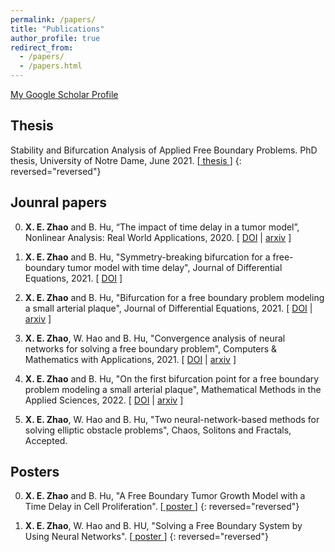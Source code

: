 ```yaml
---
permalink: /papers/
title: "Publications"
author_profile: true
redirect_from: 
  - /papers/
  - /papers.html
---
```


<a href="https://scholar.google.com/citations?user=jlRNTa8AAAAJ&hl=en">My Google Scholar Profile</a>

## Thesis
Stability and Bifurcation Analysis of Applied Free Boundary Problems. PhD thesis, University of Notre Dame, June 2021. [[ thesis ](https://drive.google.com/file/d/1Mrph0rRfZuhuKckJBSTx0xkz_KzfTBI9/view?usp=sharing)]
{: reversed="reversed"}


## Jounral papers
0. <b>X. E. Zhao</b> and B. Hu, “The impact of time delay in a tumor model”, Nonlinear Analysis: Real World Applications, 2020. [&nbsp;<a href="https://www.sciencedirect.com/science/article/abs/pii/S1468121818312732">DOI</a>&nbsp;| 
<a href="https://arxiv.org/abs/1907.01148">arxiv</a>&nbsp;]

0. <b>X. E. Zhao</b> and B. Hu, "Symmetry-breaking bifurcation for a free-boundary tumor model with time delay", Journal of Differential Equations, 2021. [&nbsp;<a href="https://www.sciencedirect.com/science/article/abs/pii/S0022039620300280">DOI</a>&nbsp;]

0. <b>X. E. Zhao</b> and B. Hu, "Bifurcation for a free boundary problem modeling a small arterial plaque", Journal of Differential Equations, 2021. [&nbsp;<a href="https://www.sciencedirect.com/science/article/abs/pii/S002203962100231X">DOI</a>&nbsp;|
<a href="https://arxiv.org/abs/2008.02407">arxiv</a>&nbsp;]

0. <b>X. E. Zhao</b>, W. Hao and B. Hu, "Convergence analysis of neural networks for solving a free boundary problem", Computers & Mathematics with Applications, 2021. [&nbsp;<a href="https://www.sciencedirect.com/science/article/pii/S0898122121001139?casa_token=o-RVbd0DHt0AAAAA:-WRnFnAO1k8AXBPk-2dFYNKJJkQ6fz9To45_M6OhZzpuZ0SmrfUutiIcq5FFkTicF5CvqItvyw">DOI</a>&nbsp;|
<a href="https://arxiv.org/abs/2011.00315">arxiv</a>&nbsp;]

0. <b>X. E. Zhao</b> and B. Hu, "On the first bifurcation point for a free boundary problem modeling a small arterial plaque", Mathematical Methods in the Applied Sciences, 2022. [&nbsp;<a href="https://onlinelibrary.wiley.com/doi/abs/10.1002/mma.8087">DOI</a>&nbsp;|
<a href="https://arxiv.org/abs/2011.01528">arxiv</a>&nbsp;]

0. <b>X. E. Zhao</b>, W. Hao and B. Hu, "Two neural-network-based methods for solving elliptic obstacle problems", Chaos, Solitons and Fractals, Accepted.


## Posters
0. <b>X. E. Zhao</b> and B. Hu, "A Free Boundary Tumor Growth Model with a Time Delay in Cell Proliferation". [[ poster ](https://drive.google.com/file/d/150LiQvIaTKNHumH_hkT1VzfNzhzMAI03/view?usp=sharing)]
{: reversed="reversed"}

0. <b>X. E. Zhao</b>, W. Hao and B. HU, "Solving a Free Boundary System by Using Neural Networks". [[ poster ](https://drive.google.com/file/d/145iRWgocVOQzJa5CstVUh1dYVMu0rz7L/view?usp=sharing)]
{: reversed="reversed"}




